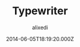 ---
title: Typewriter
github: https://github.com/alixedi/typewriter
demo: https://alixedi.github.io/typewriter/
author: alixedi
ssg:
  - Jekyll
cms:
  - No Cms
date: 2014-06-05T18:19:20.000Z
description: A simple and beautiful theme for Jekyll
stale: true
---